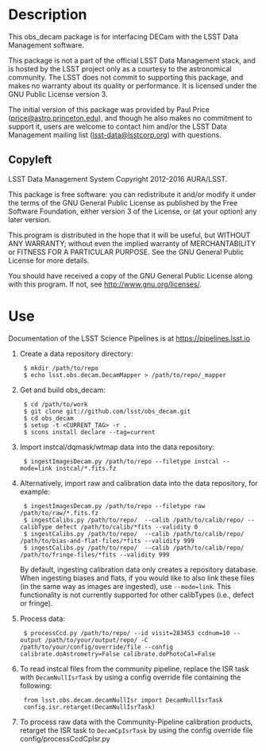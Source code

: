Description
===========

This obs_decam package is for interfacing DECam with the LSST Data Management
software.

This package is not a part of the official LSST Data Management stack, and is
hosted by the LSST project only as a courtesy to the astronomical community.
The LSST does not commit to supporting this package, and makes no warranty
about its quality or performance.  It is licensed under the GNU Public License
version 3.

The initial version of this package was provided by Paul Price
(price@astro.princeton.edu), and though he also makes no commitment to
support it, users are welcome to contact him and/or the LSST Data Management
mailing list (lsst-data@lsstcorp.org) with questions.


Copyleft
--------

LSST Data Management System
Copyright 2012-2016 AURA/LSST.

This package is free software: you can redistribute it and/or modify
it under the terms of the GNU General Public License as published by
the Free Software Foundation, either version 3 of the License, or
(at your option) any later version.

This program is distributed in the hope that it will be useful,
but WITHOUT ANY WARRANTY; without even the implied warranty of
MERCHANTABILITY or FITNESS FOR A PARTICULAR PURPOSE.  See the
GNU General Public License for more details.

You should have received a copy of the GNU General Public License
along with this program.  If not, see <http://www.gnu.org/licenses/>.


Use
===

Documentation of the LSST Science Pipelines is at https://pipelines.lsst.io

1. Create a data repository directory:

        $ mkdir /path/to/repo
        $ echo lsst.obs.decam.DecamMapper > /path/to/repo/_mapper

2. Get and build obs_decam:

        $ cd /path/to/work
        $ git clone git://github.com/lsst/obs_decam.git
        $ cd obs_decam
        $ setup -t <CURRENT_TAG> -r .
        $ scons install declare --tag=current

3. Import instcal/dqmask/wtmap data into the data repository:

        $ ingestImagesDecam.py /path/to/repo --filetype instcal --mode=link instcal/*.fits.fz

4. Alternatively, import raw and calibration data into the data repository, for example:

        $ ingestImagesDecam.py /path/to/repo --filetype raw /path/to/raw/*.fits.fz
        $ ingestCalibs.py /path/to/repo/  --calib /path/to/calib/repo/ --calibType defect /path/to/calib/*fits --validity 0
        $ ingestCalibs.py /path/to/repo/  --calib /path/to/calib/repo/ /path/to/bias-and-flat-files/*fits --validity 999
        $ ingestCalibs.py /path/to/repo/  --calib /path/to/calib/repo/ /path/to/fringe-files/*fits --validity 999

   By default, ingesting calibration data only creates a repository database.
   When ingesting biases and flats, if you would like to also link these files (in the same way as images are ingested), use `--mode=link`.
   This functionality is not currently supported for other calibTypes (i.e., defect or fringe).

5. Process data:

        $ processCcd.py /path/to/repo/ --id visit=283453 ccdnum=10 --output /path/to/your/output/repo/ -C /path/to/your/config/override/file --config calibrate.doAstrometry=False calibrate.doPhotoCal=False

6. To read instcal files from the community pipeline, replace the ISR task with `DecamNullIsrTask` by using a config override file containing the following:

        from lsst.obs.decam.decamNullIsr import DecamNullIsrTask
        config.isr.retarget(DecamNullIsrTask)

7. To process raw data with the Community-Pipeline calibration products, retarget the ISR task to `DecamCpIsrTask` by using the config override file config/processCcdCpIsr.py
